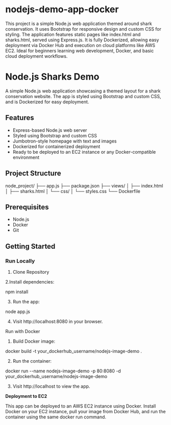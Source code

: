 # nodejs-demo-app-docker
This project is a simple Node.js web application themed around shark conservation. It uses Bootstrap for responsive design and custom CSS for styling. The application features static pages like index.html and sharks.html, served using Express.js. It is fully Dockerized, allowing easy deployment via Docker Hub and execution on cloud platforms like AWS EC2. Ideal for beginners learning web development, Docker, and basic cloud deployment workflows.

# Node.js Sharks Demo

A simple Node.js web application showcasing a themed layout for a shark conservation website. The app is styled using Bootstrap and custom CSS, and is Dockerized for easy deployment.

## Features

- Express-based Node.js web server  
- Styled using Bootstrap and custom CSS  
- Jumbotron-style homepage with text and images  
- Dockerized for containerized deployment  
- Ready to be deployed to an EC2 instance or any Docker-compatible environment  

## Project Structure
node_project/ ├── app.js ├── package.json ├── views/ │   ├── index.html │   ├── sharks.html │   └── css/ │       └── styles.css └── Dockerfile

## Prerequisites

- Node.js  
- Docker  
- Git  

## Getting Started

### Run Locally

1. Clone Repository

2.Install dependencies:

npm install

3. Run the app:

node app.js

4. Visit http://localhost:8080 in your browser.

Run with Docker

1. Build Docker image:

docker build -t your_dockerhub_username/nodejs-image-demo .

2. Run the container:

docker run --name nodejs-image-demo -p 80:8080 -d your_dockerhub_username/nodejs-image-demo

3. Visit http://localhost to view the app.

**Deployment to EC2**

This app can be deployed to an AWS EC2 instance using Docker. Install Docker on your EC2 instance, pull your image from Docker Hub, and run the container using the same docker run command.
